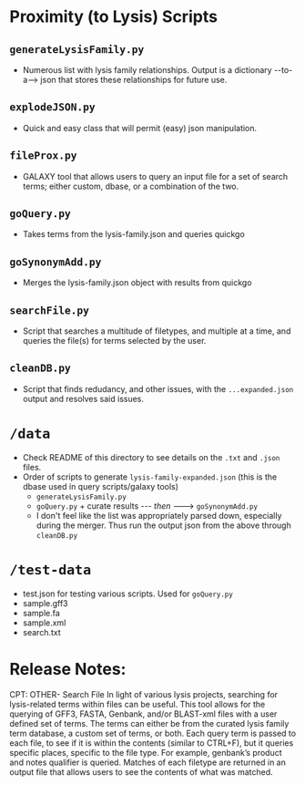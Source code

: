 # Proximity (to Lysis) Scripts
## `generateLysisFamily.py`
* Numerous list with lysis family relationships. Output is a dictionary --to-a--> json that stores these relationships for future use.

## `explodeJSON.py`
* Quick and easy class that will permit (easy) json manipulation.

## `fileProx.py`
* GALAXY tool that allows users to query an input file for a set of search terms; either custom, dbase, or a combination of the two.

## `goQuery.py`
* Takes terms from the lysis-family.json and queries quickgo

## `goSynonymAdd.py`
* Merges the lysis-family.json object with results from quickgo

## `searchFile.py`
* Script that searches a multitude of filetypes, and multiple at a time, and queries the file(s) for terms selected by the user.

## `cleanDB.py`
* Script that finds redudancy, and other issues, with the `...expanded.json` output and resolves said issues.

# `/data`
* Check README of this directory to see details on the `.txt` and `.json` files.
* Order of scripts to generate `lysis-family-expanded.json` (this is the dbase used in query scripts/galaxy tools)
    * `generateLysisFamily.py`
    * `goQuery.py` + curate results --- _then_ ---> `goSynonymAdd.py`
    * I don't feel like the list was appropriately parsed down, especially during the merger. Thus run the output json from the above through `cleanDB.py`

# `/test-data`
* test.json for testing various scripts. Used for `goQuery.py`
* sample.gff3
* sample.fa
* sample.xml
* search.txt

# Release Notes:
CPT: OTHER- Search File
In light of various lysis projects, searching for lysis-related terms within files can be useful. This tool allows for the querying of GFF3, FASTA, Genbank, and/or BLAST-xml files with a user defined set of terms. The terms can either be from the curated lysis family term database, a custom set of terms, or both. Each query term is passed to each file, to see if it is within the contents (similar to CTRL+F), but it queries specific places, specific to the file type. For example, genbank’s product and notes qualifier is queried. Matches of each filetype are returned in an output file that allows users to see the contents of what was matched.
